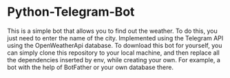﻿# Python-Telegram-Bot

This is a simple bot that allows you to find out the weather. To do this, you just need to enter the name of the city. Implemented using the Telegram API using the OpenWeatherApi database. To download this bot for yourself, you can simply clone this repository to your local machine, and then replace all the dependencies inserted by env, while creating your own. For example, a bot with the help of BotFather or your own database there.
